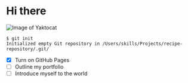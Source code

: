 # Hi there
![Image of Yaktocat](https://t2.gstatic.com/licensed-image?q=tbn:ANd9GcTuSBMIhMcIiKY0FgYTD7Mh-CX5opnmqMQ58xr16sU1Gm50S9Q5E-Vc3VAuFAcUPdM5)
```
$ git init
Initialized empty Git repository in /Users/skills/Projects/recipe-repository/.git/
```
- [x] Turn on GitHub Pages
- [ ] Outline my portfolio
- [ ] Introduce myself to the world
